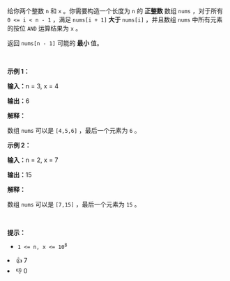 <p>给你两个整数 <code>n</code> 和 <code>x</code> 。你需要构造一个长度为 <code>n</code> 的 <strong>正整数 </strong>数组 <code>nums</code> ，对于所有 <code>0 &lt;= i &lt; n - 1</code> ，满足 <code>nums[i + 1]</code><strong> 大于 </strong><code>nums[i]</code> ，并且数组 <code>nums</code> 中所有元素的按位 <code>AND</code> 运算结果为 <code>x</code> 。</p>

<p>返回 <code>nums[n - 1]</code> 可能的<strong> 最小 </strong>值。</p>

<p>&nbsp;</p>

<p><strong class="example">示例 1：</strong></p>

<div class="example-block"> 
 <p><strong>输入：</strong><span class="example-io">n = 3, x = 4</span></p> 
</div>

<p><strong>输出：</strong><span class="example-io">6</span></p>

<p><strong>解释：</strong></p>

<p>数组 <code>nums</code> 可以是 <code>[4,5,6]</code> ，最后一个元素为 <code>6</code> 。</p>

<p><strong class="example">示例 2：</strong></p>

<div class="example-block"> 
 <p><strong>输入：</strong><span class="example-io">n = 2, x = 7</span></p> 
</div>

<p><strong>输出：</strong><span class="example-io">15</span></p>

<p><strong>解释：</strong></p>

<p>数组 <code>nums</code> 可以是 <code>[7,15]</code> ，最后一个元素为 <code>15</code> 。</p>

<p>&nbsp;</p>

<p><strong>提示：</strong></p>

<ul> 
 <li><code>1 &lt;= n, x &lt;= 10<sup>8</sup></code></li> 
</ul>

<div><li>👍 7</li><li>👎 0</li></div>